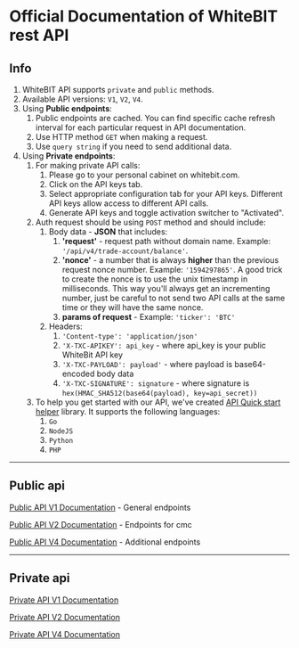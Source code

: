 # Official Documentation of WhiteBIT rest API

## Info

1. WhiteBIT API supports `private` and `public` methods.
2. Available API versions: `V1`, `V2`, `V4`.
3. Using **Public endpoints**:
    1. Public endpoints are cached. You can find specific cache refresh interval for each particular request in API documentation.
    2. Use HTTP method `GET` when making a request.
    3. Use `query string` if you need to send additional data.
4. Using **Private endpoints**:
    1. For making private API calls:
        1. Please go to your personal cabinet on whitebit.com.
        2. Click on the API keys tab.
        3. Select appropriate configuration tab for your API keys. Different API keys allow access to different API calls.
        4. Generate API keys and toggle activation switcher to "Activated".
    2. Auth request should be using `POST` method and should include:
        1. Body data - **JSON** that includes:
            1. **'request'** - request path without domain name. Example: `'/api/v4/trade-account/balance'`.
            2. **'nonce'** - a number that is always **higher** than the previous request nonce number. Example: `'1594297865'`. A good trick to create the nonce is to use the unix timestamp in milliseconds. This way you'll always get an incrementing number, just be careful to not send two API calls at the same time or they will have the same nonce.
            3. **params of request** - Example: `'ticker': 'BTC'`
        2. Headers:
            1. `'Content-type': 'application/json'`
            2. `'X-TXC-APIKEY': api_key` - where api_key is your public WhiteBit API key
            3. `'X-TXC-PAYLOAD': payload'` - where payload is base64-encoded body data
            4. `'X-TXC-SIGNATURE': signature` - where signature is `hex(HMAC_SHA512(base64(payload), key=api_secret))`
    3. To help you get started with our API, we've created [API Quick start helper](https://github.com/whitebit-exchange/api-quickstart) library. It supports the following languages:
        1. ``Go``
        2. ``NodeJS``
        3. ``Python``
        4. ``PHP``

___

## Public api

[Public API V1 Documentation](/Public/http-public-v1-doc.md) - General endpoints

[Public API V2 Documentation](/Public/http-public-v2-doc.md) - Endpoints for cmc

[Public API V4 Documentation](/Public/http-public-v4-doc.md) - Additional endpoints

___

## Private api

[Private API V1 Documentation](/Private/http-private-v1-doc.md)

[Private API V2 Documentation](/Public/http-public-v1-doc.md)

[Private API V4 Documentation](/Public/http-public-v1-doc.md)